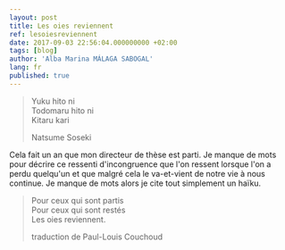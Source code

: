 ```yaml
---
layout: post
title: Les oies reviennent
ref: lesoiesreviennent
date: 2017-09-03 22:56:04.000000000 +02:00
tags: [blog]
author: 'Alba Marina MÁLAGA SABOGAL'
lang: fr
published: true
---
```


> Yuku hito ni  
> Todomaru hito ni  
> Kitaru kari
>
> Natsume Soseki

Cela fait un an que mon directeur de thèse est parti. Je manque de mots pour décrire ce ressenti d'incongruence que l'on ressent lorsque l'on a perdu quelqu'un et que malgré cela le va-et-vient de notre vie à nous continue. Je manque de mots alors je cite tout simplement un haïku.

> Pour ceux qui sont partis  
> Pour ceux qui sont restés  
> Les oies reviennent.
>
> traduction de Paul-Louis Couchoud
